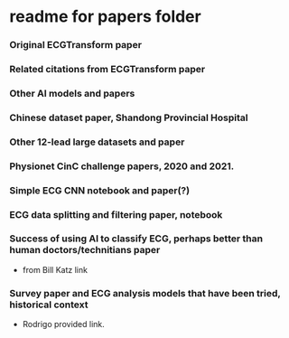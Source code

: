 # readme for papers folder  

### Original ECGTransform paper  

### Related citations from ECGTransform paper  

### Other AI models and papers  

### Chinese dataset paper, Shandong Provincial Hospital  

### Other 12-lead large datasets and paper  


### Physionet CinC challenge papers, 2020 and 2021.  


### Simple ECG CNN notebook and paper(?)  


### ECG data splitting and filtering paper, notebook  


### Success of using AI to classify ECG, perhaps better than human doctors/technitians paper  
 - from Bill Katz link


### Survey paper and ECG analysis models that have been tried, historical context 
 - Rodrigo provided link.  







